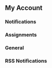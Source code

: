 
## My Account ##

### Notifications ###

### Assignments ###

### General ###

### RSS Notifications ###

